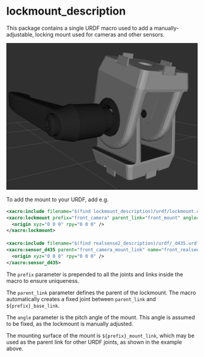 lockmount_description
=======================

This package contains a single URDF macro used to add a manually-adjustable, locking mount used for cameras and other
sensors.

![Lockmount](doc/lockmount_urdf.png "The Lockmount model, with an angle of pi/8")

To add the mount to your URDF, add e.g.

```xml
<xacro:include filename="$(find lockmount_description)/urdf/lockmount.urdf.xacro" />
<xacro:lockmount prefix="front_camera" parent_link="front_mount" angle="${pi/8}">
  <origin xyz="0 0 0" rpy="0 0 0" />
</xacro:lockmount>

<xacro:include filename="$(find realsense2_description)/urdf/_d435.urdf.xacro" />
<xacro:sensor_d435 parent="front_camera_mount_link" name="front_realsense">
  <origin xyz="0 0 0" rpy="0 0 0" />
</xacro:sensor_d435>
```

The `prefix` parameter is prepended to all the joints and links inside the macro to ensure uniqueness.

The `parent_link` parameter defines the parent of the lockmount.  The macro automatically creates a fixed
joint between `parent_link` and `${prefix}_base_link`.

The `angle` parameter is the pitch angle of the mount.  This angle is assumed to be fixed, as the lockmount
is manually adjusted.

The mounting surface of the mount is `${prefix}_mount_link`, which may be used as the parent link for other URDF joints,
as shown in the example above.
